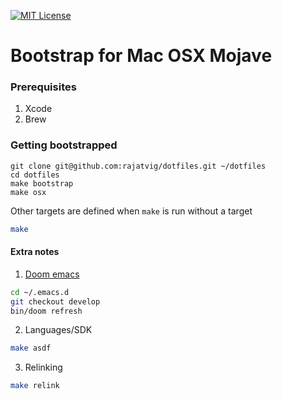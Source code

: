 [![MIT License](https://img.shields.io/badge/license-MIT-007EC7.svg?style=flat-square)](/LICENSE)

# Bootstrap for Mac OSX Mojave

### Prerequisites
1. Xcode
2. Brew

### Getting bootstrapped

```
git clone git@github.com:rajatvig/dotfiles.git ~/dotfiles
cd dotfiles
make bootstrap
make osx
```

Other targets are defined when `make` is run without a target

```bash
make
```

#### Extra notes

1. [Doom emacs](https://github.com/hlissner/doom-emacs/)

``` bash
cd ~/.emacs.d
git checkout develop
bin/doom refresh
```

2. Languages/SDK

``` bash
make asdf
```

3. Relinking

``` bash
make relink
```
